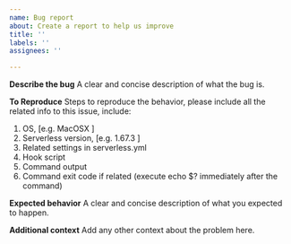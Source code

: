 ```yaml
---
name: Bug report
about: Create a report to help us improve
title: ''
labels: ''
assignees: ''

---
```


**Describe the bug**
A clear and concise description of what the bug is.

**To Reproduce**
Steps to reproduce the behavior, please include all the related info to this issue, include:
1. OS, [e.g. MacOSX ]
2. Serverless version, [e.g. 1.67.3 ]
2. Related settings in serverless.yml
3. Hook script
4. Command output
5. Command exit code if related (execute echo $? immediately after the command)

**Expected behavior**
A clear and concise description of what you expected to happen.

**Additional context**
Add any other context about the problem here.
